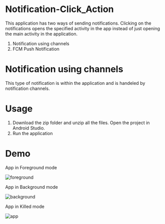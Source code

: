 # Notification-Click_Action

This application has two ways of sending notifications. Clicking on the notifications opens the specified activity in the app instead of just opening the main activity in the application. 

1. Notification using channels
2. FCM Push Notification

# Notification using channels
This type of notification is within the application and is handeled by notification channels.

# Usage 
1. Download the zip folder and unzip all the files. Open the project in Android Studio.
2. Run the application

# Demo

App in Foreground mode

![foreground](https://user-images.githubusercontent.com/24483619/59982209-81c76300-95c3-11e9-81cf-411e0971f749.gif)

App in Background mode

![background](https://user-images.githubusercontent.com/24483619/59982271-56914380-95c4-11e9-9e9f-ec53cccfd8f8.gif)

App in Killed mode

![app](https://user-images.githubusercontent.com/24483619/59982388-63169b80-95c6-11e9-9ae6-806ffaff93b4.gif)

